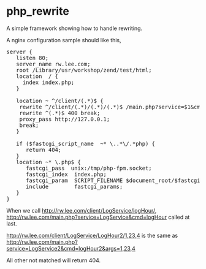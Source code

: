 php_rewrite
===========

A simple framework showing how to handle rewriting.

A nginx configuration sample should like this,

<pre>
server {
   listen 80; 
   server_name rw.lee.com;
   root /Library/usr/workshop/zend/test/html; 
   location  / { 
     index index.php;
   }   

   location ~ ^/client/(.*)$ {
    rewrite ^/client/(.*)/(.*)/(.*)$ /main.php?service=$1&cmd=$2&args=$3 break;
    rewrite ^(.*)$ 400 break;
    proxy_pass http://127.0.0.1;
    break;
   }   

   if ($fastcgi_script_name  ~* \..*\/.*php) {
      return 404;
   }   
   location ~* \.php$ {
      fastcgi_pass  unix:/tmp/php-fpm.socket;
      fastcgi_index  index.php;
      fastcgi_param  SCRIPT_FILENAME $document_root/$fastcgi_script_name;
      include        fastcgi_params;
   }   
}
</pre>
When we call http://rw.lee.com/client/LogService/logHour/,
http://rw.lee.com/main.php?service=LogService&cmd=logHour called at last.

http://rw.lee.com/client/LogService/LogHour2/1,23,4 is the same as 
http://rw.lee.com/main.php?service=LogService2&cmd=logHour2&args=1,23,4 

All other not matched will return 404.

